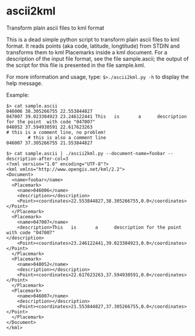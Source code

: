# ascii2kml
Transform plain ascii files to kml format

This is a dead simple python script to transform plain ascii files to kml format. It reads points (aka code, latitude, longtitude) from STDIN and transforms them to kml Placemarks inside a kml document. For a description of the input file format, see the file sample.ascii; the output of the script for this file is presented in the file sample.kml.

For more information and usage, type:
``` $>./ascii2kml.py -h ```
to display the help message.

Example:
```
$> cat sample.ascii
046006 38.305266755 22.553844827
047007 39.023304923 23.246122441 This   is       a      description for the point  with code "047007"
048052 37.594930591 22.617623263
# this is a comment line, no problem!
        # this is also a comment line
046007 37.305266755 21.553844827

$> cat sample.ascii | ./ascii2kml.py --document-name=foobar --description-after-col=3
<?xml version="1.0" encoding="UTF-8"?>
<kml xmlns="http://www.opengis.net/kml/2.2">
<Document>
  <name>foobar</name>
  <Placemark>
    <name>046006</name>
    <description></description>
    <Point><coordinates>22.553844827,38.305266755,0.0</coordinates></Point>
  </Placemark>
  <Placemark>
    <name>047007</name>
    <description>This   is       a      description for the point  with code "047007"
</description>
    <Point><coordinates>23.246122441,39.023304923,0.0</coordinates></Point>
  </Placemark>
  <Placemark>
    <name>048052</name>
    <description></description>
    <Point><coordinates>22.617623263,37.594930591,0.0</coordinates></Point>
  </Placemark>
  <Placemark>
    <name>046007</name>
    <description></description>
    <Point><coordinates>21.553844827,37.305266755,0.0</coordinates></Point>
  </Placemark>
</Document>
</kml>
```
